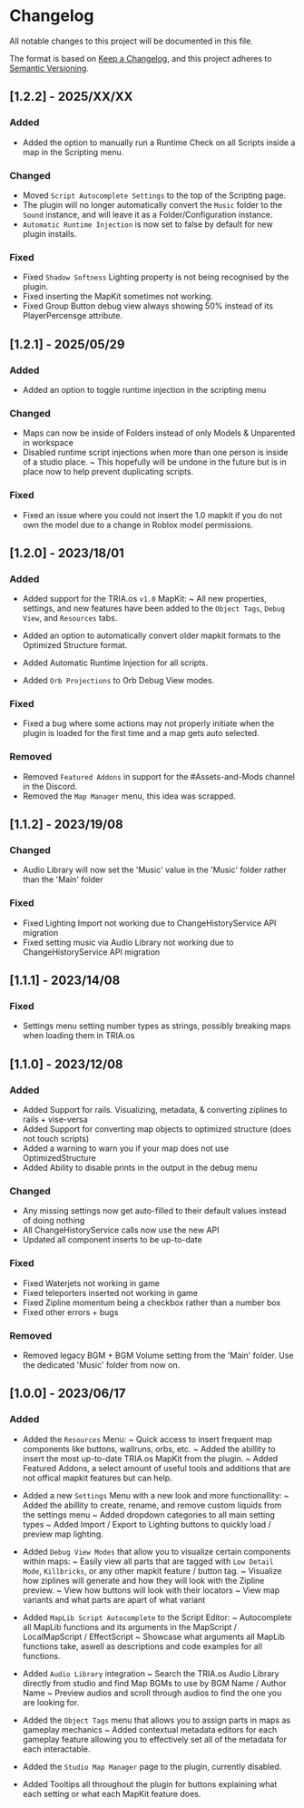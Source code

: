 # Changelog
All notable changes to this project will be documented in this file.

The format is based on [Keep a Changelog](https://keepachangelog.com/en/1.0.0/),
and this project adheres to [Semantic Versioning](https://semver.org/spec/v2.0.0.html).

## [1.2.2] - 2025/XX/XX
### Added
- Added the option to manually run a Runtime Check on all Scripts inside a map in the Scripting menu.

### Changed
- Moved `Script Autocomplete Settings` to the top of the Scripting page.
- The plugin will no longer automatically convert the `Music` folder to the `Sound` instance, and will leave it as a Folder/Configuration instance.
- `Automatic Runtime Injection` is now set to false by default for new plugin installs. 

### Fixed
- Fixed `Shadow Softness` Lighting property is not being recognised by the plugin.
- Fixed inserting the MapKit sometimes not working.
- Fixed Group Button debug view always showing 50% instead of its PlayerPercensge attribute.



## [1.2.1] - 2025/05/29
### Added
- Added an option to toggle runtime injection in the scripting menu

### Changed
- Maps can now be inside of Folders instead of only Models & Unparented in workspace
- Disabled runtime script injections when more than one person is inside of a studio place.
~ This hopefully will be undone in the future but is in place now to help prevent duplicating scripts.

### Fixed 
- Fixed an issue where you could not insert the 1.0 mapkit if you do not own the model due to a change in Roblox model permissions.



## [1.2.0] - 2023/18/01
### Added
- Added support for the TRIA.os `v1.0` MapKit:
~ All new properties, settings, and new features have been added to the `Object Tags`, `Debug View`, and `Resources` tabs.

- Added an option to automatically convert older mapkit formats to the Optimized Structure format.
- Added Automatic Runtime Injection for all scripts.
- Added `Orb Projections` to Orb Debug View modes.

### Fixed
- Fixed a bug where some actions may not properly initiate when the plugin is loaded for the first time and a map gets auto selected.

### Removed
- Removed `Featured Addons` in support for the #Assets-and-Mods channel in the Discord.
- Removed the `Map Manager` menu, this idea was scrapped.



## [1.1.2] - 2023/19/08
### Changed
- Audio Library will now set the 'Music' value in the 'Music' folder rather than the 'Main' folder

### Fixed 
- Fixed Lighting Import not working due to ChangeHistoryService API migration
- Fixed setting music via Audio Library not working due to ChangeHistoryService API migration



## [1.1.1] - 2023/14/08
### Fixed
- Settings menu setting number types as strings, possibly breaking maps when loading them in TRIA.os



## [1.1.0] - 2023/12/08
### Added
- Added Support for rails. Visualizing, metadata, & converting ziplines to rails + vise-versa
- Added Support for converting map objects to optimized structure (does not touch scripts)
- Added a warning to warn you if your map does not use OptimizedStructure
- Added Ability to disable prints in the output in the debug menu

### Changed
- Any missing settings now get auto-filled to their default values instead of doing nothing
- All ChangeHistoryService calls now use the new API
- Updated all component inserts to be up-to-date

### Fixed
- Fixed Waterjets not working in game
- Fixed teleporters inserted not working in game
- Fixed Zipline momentum being a checkbox rather than a number box
- Fixed other errors + bugs 

### Removed
- Removed legacy BGM + BGM Volume setting from the 'Main' folder. Use the dedicated 'Music' folder from now on.



## [1.0.0] - 2023/06/17
###  Added
- Added the `Resources` Menu:
~ Quick access to insert frequent map components like buttons, wallruns, orbs, etc.
~ Added the abillity to insert the most up-to-date TRIA.os MapKit from the plugin.
~ Added Featured Addons, a select amount of useful tools and additions that are not offical mapkit features but can help.

- Added a new `Settings` Menu with a new look and more functionallity:
~ Added the abillity to create, rename, and remove custom liquids from the settings menu
~ Added dropdown categories to all main setting types
~ Added Import / Export to Lighting buttons to quickly load / preview map lighting.

- Added `Debug View Modes` that allow you to visualize certain components within maps:
~ Easily view all parts that are tagged with `Low Detail Mode`, `Killbricks`, or any other mapkit feature / button tag.
~ Visualize how ziplines will generate and how they will look with the Zipline preview.
~ View how buttons will look with their locators
~ View map variants and what parts are apart of what variant

- Added `MapLib Script Autocomplete` to the Script Editor: 
~ Autocomplete all MapLib functions and its arguments in the MapScript / LocalMapScript / EffectScript
~ Showcase what arguments all MapLib functions take, aswell as descriptions and code examples for all functions.

- Added `Audio Library` integration
~ Search the TRIA.os Audio Library directly from studio and find Map BGMs to use by BGM Name / Author Name
~ Preview audios and scroll through audios to find the one you are looking for.

- Added the `Object Tags` menu that allows you to assign parts in maps as gameplay mechanics
~ Added contextual metadata editors for each gameplay feature allowing you to effectively set all of the metadata for each interactable.

- Added the `Studio Map Manager` page to the plugin, currently disabled.

- Added Tooltips all throughout the plugin for buttons explaining what each setting or what each MapKit feature does.